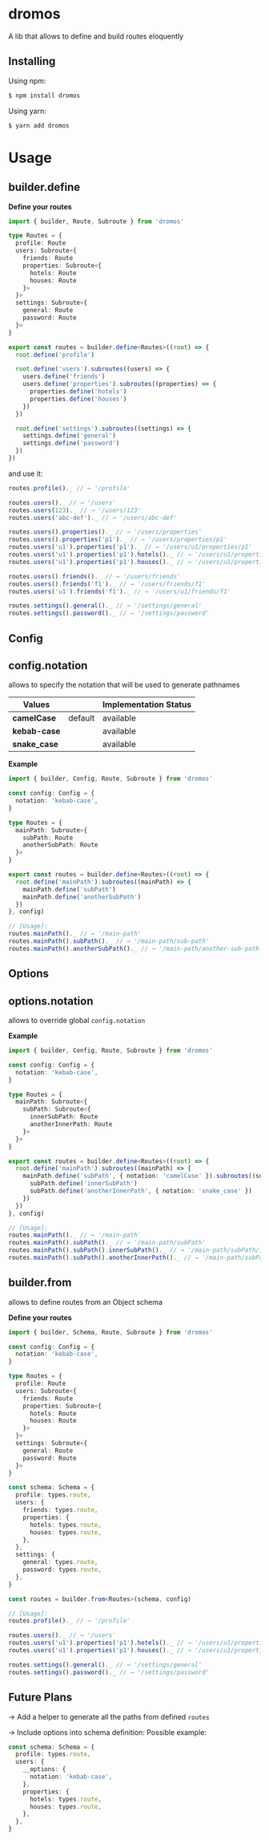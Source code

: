 # dromos

A lib that allows to define and build routes eloquently

## Installing

Using npm:

```bash
$ npm install dromos
```

Using yarn:

```bash
$ yarn add dromos
```

# Usage

## builder.define

**Define your routes**

```ts
import { builder, Route, Subroute } from 'dromos'

type Routes = {
  profile: Route
  users: Subroute<{
    friends: Route
    properties: Subroute<{
      hotels: Route
      houses: Route
    }>
  }>
  settings: Subroute<{
    general: Route
    password: Route
  }>
}

export const routes = builder.define<Routes>((root) => {
  root.define('profile')

  root.define('users').subroutes((users) => {
    users.define('friends')
    users.define('properties').subroutes((properties) => {
      properties.define('hotels')
      properties.define('houses')
    })
  })

  root.define('settings').subroutes((settings) => {
    settings.define('general')
    settings.define('password')
  })
})
```

and use it:

```ts
routes.profile()._ // → '/profile'

routes.users()._ // → '/users'
routes.users(123)._ // → '/users/123'
routes.users('abc-def')._ // → '/users/abc-def'

routes.users().properties()._ // → '/users/properties'
routes.users().properties('p1')._ // → '/users/properties/p1'
routes.users('u1').properties('p1')._ // → '/users/u1/properties/p1'
routes.users('u1').properties('p1').hotels()._ // → '/users/u1/properties/p1/hotels'
routes.users('u1').properties('p1').houses()._ // → '/users/u1/properties/p1/houses'

routes.users().friends()._ // → '/users/friends'
routes.users().friends('f1')._ // → '/users/friends/f1'
routes.users('u1').friends('f1')._ // → '/users/u1/friends/f1'

routes.settings().general()._ // → '/settings/general'
routes.settings().password()._ // → '/settings/password'
```

## Config

## config.notation

allows to specify the notation that will be used to generate pathnames

| Values         |         | Implementation Status |
| -------------- | ------- | --------------------- |
| **camelCase**  | default | available             |
| **kebab-case** |         | available             |
| **snake_case** |         | available             |

**Example**

```ts
import { builder, Config, Route, Subroute } from 'dromos'

const config: Config = {
  notation: 'kebab-case',
}

type Routes = {
  mainPath: Subroute<{
    subPath: Route
    anotherSubPath: Route
  }>
}

export const routes = builder.define<Routes>((root) => {
  root.define('mainPath').subroutes((mainPath) => {
    mainPath.define('subPath')
    mainPath.define('anotherSubPath')
  })
}, config)

// [Usage]:
routes.mainPath()._ // → '/main-path'
routes.mainPath().subPath()._ // → '/main-path/sub-path'
routes.mainPath().anotherSubPath()._ // → '/main-path/another-sub-path'
```

## Options

## options.notation

allows to override global `config.notation`

**Example**

```ts
import { builder, Config, Route, Subroute } from 'dromos'

const config: Config = {
  notation: 'kebab-case',
}

type Routes = {
  mainPath: Subroute<{
    subPath: Subroute<{
      innerSubPath: Route
      anotherInnerPath: Route
    }>
  }>
}

export const routes = builder.define<Routes>((root) => {
  root.define('mainPath').subroutes((mainPath) => {
    mainPath.define('subPath', { notation: 'camelCase' }).subroutes((subPath) => {
      subPath.define('innerSubPath')
      subPath.define('anotherInnerPath', { notation: 'snake_case' })
    })
  })
}, config)

// [Usage]:
routes.mainPath()._ // → '/main-path'
routes.mainPath().subPath()._ // → '/main-path/subPath'
routes.mainPath().subPath().innerSubPath()._ // → '/main-path/subPath/inner-sub-path'
routes.mainPath().subPath().anotherInnerPath()._ // → '/main-path/subPath/another_inner_path'
```

## builder.from

allows to define routes from an Object schema

**Define your routes**

```ts
import { builder, Schema, Route, Subroute } from 'dromos'

const config: Config = {
  notation: 'kebab-case',
}

type Routes = {
  profile: Route
  users: Subroute<{
    friends: Route
    properties: Subroute<{
      hotels: Route
      houses: Route
    }>
  }>
  settings: Subroute<{
    general: Route
    password: Route
  }>
}

const schema: Schema = {
  profile: types.route,
  users: {
    friends: types.route,
    properties: {
      hotels: types.route,
      houses: types.route,
    },
  },
  settings: {
    general: types.route,
    password: types.route,
  },
}

const routes = builder.from<Routes>(schema, config)

// [Usage]:
routes.profile()._ // → '/profile'

routes.users()._ // → '/users'
routes.users('u1').properties('p1').hotels()._ // → '/users/u1/properties/p1/hotels'
routes.users('u1').properties('p1').houses()._ // → '/users/u1/properties/p1/houses'

routes.settings().general()._ // → '/settings/general'
routes.settings().password()._ // → '/settings/password'
```

## Future Plans

→ Add a helper to generate all the paths from defined `routes`

→ Include options into schema definition:
Possible example:

```ts
const schema: Schema = {
  profile: types.route,
  users: {
    __options: {
      notation: 'kebab-case',
    },
    properties: {
      hotels: types.route,
      houses: types.route,
    },
  },
}
```
